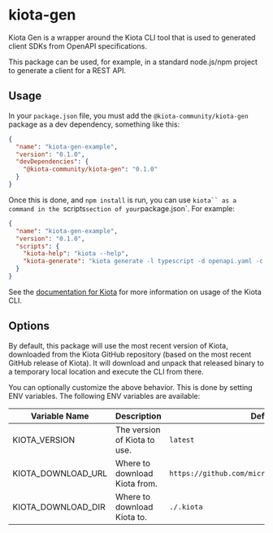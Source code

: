 # kiota-gen
Kiota Gen is a wrapper around the Kiota CLI tool that is used to generated client SDKs
from OpenAPI specifications.

This package can be used, for example, in a standard node.js/npm project to generate
a client for a REST API.

## Usage

In your `package.json` file, you must add the `@kiota-community/kiota-gen` package
as a dev dependency, something like this:

```json
{
  "name": "kiota-gen-example",
  "version": "0.1.0",
  "devDependencies": {
    "@kiota-community/kiota-gen": "0.1.0"
  }
}
```

Once this is done, and `npm install` is run, you can use `kiota`` as a command in the
`scripts` section of your `package.json`.  For example:

```json
{
  "name": "kiota-gen-example",
  "version": "0.1.0",
  "scripts": {
    "kiota-help": "kiota --help",
    "kiota-generate": "kiota generate -l typescript -d openapi.yaml -c MyGeneratedClient -o ./client"
  }
}
```

See the [documentation for Kiota](https://learn.microsoft.com/en-us/openapi/kiota/using) for more 
information on usage of the Kiota CLI.

## Options

By default, this package will use the most recent version of Kiota, downloaded from the
Kiota GitHub repository (based on the most recent GitHub release of Kiota).  It will 
download and unpack that released binary to a temporary local location and execute the
CLI from there.

You can optionally customize the above behavior. This is done by setting ENV variables.
The following ENV variables are available:

| Variable Name       | Description                   | Default Value |
| ------------------- | ----------------------------- | ------------- |
| KIOTA_VERSION       | The version of Kiota to use.  | `latest`      |
| KIOTA_DOWNLOAD_URL  | Where to download Kiota from. | `https://github.com/microsoft/kiota/releases/download` |
| KIOTA_DOWNLOAD_DIR  | Where to download Kiota to.   | `./.kiota`    |
